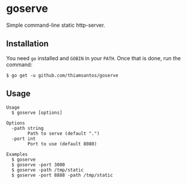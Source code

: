 # goserve

Simple command-line static http-server.

## Installation

You need `go` installed and `GOBIN` in your `PATH`. Once that is done, run the
command:

```shell
$ go get -u github.com/thiamsantos/goserve
```

## Usage

```
Usage
  $ goserve [options]

Options
  -path string
        Path to serve (default ".")
  -port int
        Port to use (default 8080)

Examples
  $ goserve
  $ goserve -port 3000
  $ goserve -path /tmp/static
  $ goserve -port 8888 -path /tmp/static
```
